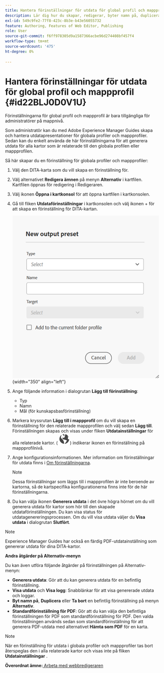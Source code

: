 ```yaml
---
title: Hantera förinställningar för utdata för global profil och mappprofil
description: Lär dig hur du skapar, redigerar, byter namn på, duplicerar och tar bort förinställningar för utdata i global profil och mappprofil som administrativa användare i AEM Guides.
exl-id: 549c9fe2-77f8-423c-8b3e-b43e56055732
feature: Authoring, Features of Web Editor, Publishing
role: User
source-git-commit: f6ff978305d9a1587366acbe96d274408bf457f4
workflow-type: tm+mt
source-wordcount: '475'
ht-degree: 0%

---
```


# Hantera förinställningar för utdata för global profil och mappprofil {#id22BLJ0D0V1U}

Förinställningarna för global profil och mappprofil är bara tillgängliga för administratörer på mappnivå.

Som administratör kan du med Adobe Experience Manager Guides skapa och hantera utdatapresentationer för globala profiler och mappprofiler. Sedan kan du enkelt använda de här förinställningarna för att generera utdata för alla kartor som är relaterade till den globala profilen eller mappprofilen.

Så här skapar du en förinställning för globala profiler och mappprofiler:

1. Välj den DITA-karta som du vill skapa en förinställning för.
1. Välj alternativet **Redigera ämnen** på menyn **Alternativ** i kartfilen. Kartfilen öppnas för redigering i Redigeraren.
1. Välj ikonen **Öppna i kartkonsol** för att öppna kartfilen i kartkonsolen.
1. Gå till fliken **Utdataförinställningar** i kartkonsolen och välj ikonen + för att skapa en förinställning för DITA-kartan.

   ![](images/add-global-output-preset.png){width="350" align="left"}

1. Ange följande information i dialogrutan **Lägg till förinställning**:
   - Typ
   - Namn
   - Mål \(för kunskapsbasförinställning\)
1. Markera kryssrutan **Lägg till i mappprofil** om du vill skapa en förinställning för den relaterade mappprofilen och välj sedan **Lägg till**. Förinställningen skapas och visas under fliken **Utdatainställningar** för alla relaterade kartor. \( ![](images/global-preset-icon.svg)\) indikerar ikonen en förinställning på mappprofilnivå.
1. Ange konfigurationsinformationen. Mer information om förinställningar för utdata finns i [Om förinställningarna](./generate-output-understand-presets.md).

   >[!NOTE]
   >
   > Dessa förinställningar som läggs till i mappprofilen är inte beroende av kartorna, så de kartspecifika konfigurationerna finns inte för de här förinställningarna.

1. Du kan välja ikonen **Generera utdata** i det övre högra hörnet om du vill generera utdata för kartor som hör till den skapade utdataförinställningen. Du kan visa status för utdatagenereringsprocessen. Om du vill visa utdata väljer du **Visa utdata** i dialogrutan **Slutfört**.

>[!NOTE]
>
> Experience Manager Guides har också en färdig PDF-utdatainställning som genererar utdata för dina DITA-kartor.

**Andra åtgärder på Alternativ-menyn**

Du kan även utföra följande åtgärder på förinställningen på Alternativ-menyn:

- **Generera utdata**: Gör att du kan generera utdata för en befintlig förinställning.
- **Visa utdata** och **Visa logg**: Snabblänkar för att visa genererade utdata och loggar.
- **Byt namn på**, **Duplicera** eller **Ta bort** en befintlig förinställning på menyn **Alternativ**.
- **Standardförinställning för PDF**: Gör att du kan välja den befintliga förinställningen för PDF som standardförinställning för PDF. Den valda förinställningen används sedan som standardförinställning för att generera PDF-utdata med alternativet **Hämta som PDF** för en karta.

>[!NOTE]
>
> När en förinställning för utdata i globala profiler och mappprofiler tas bort återspeglas den i alla relaterade kartor och visas inte på fliken **Utdatainställningar** .

**Överordnat ämne:**[ Arbeta med webbredigeraren](web-editor.md)
